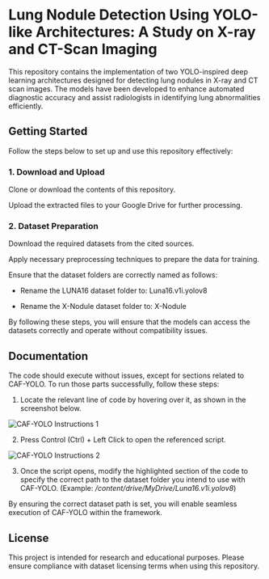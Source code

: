 # Lung Nodule Detection Using YOLO-like Architectures: A Study on X-ray and CT-Scan Imaging
This repository contains the implementation of two YOLO-inspired deep learning architectures designed for detecting lung nodules in X-ray and CT scan images. The models have been developed to enhance automated diagnostic accuracy and assist radiologists in identifying lung abnormalities efficiently.

## Getting Started

Follow the steps below to set up and use this repository effectively:

### 1. Download and Upload

Clone or download the contents of this repository.

Upload the extracted files to your Google Drive for further processing.

### 2. Dataset Preparation

Download the required datasets from the cited sources.

Apply necessary preprocessing techniques to prepare the data for training.

Ensure that the dataset folders are correctly named as follows:

- Rename the LUNA16 dataset folder to: Luna16.v1i.yolov8

- Rename the X-Nodule dataset folder to: X-Nodule

By following these steps, you will ensure that the models can access the datasets correctly and operate without compatibility issues.

## Documentation

The code should execute without issues, except for sections related to CAF-YOLO. To run those parts successfully, follow these steps:

1. Locate the relevant line of code by hovering over it, as shown in the screenshot below.

![CAF-YOLO Instructions 1](https://github.com/user-attachments/assets/ab60cada-79e9-408c-9a54-7ed313146ea0)


2. Press Control (Ctrl) + Left Click to open the referenced script.

![CAF-YOLO Instructions 2](https://github.com/user-attachments/assets/83142da0-94b9-472e-871b-85cebf7d4568)


3. Once the script opens, modify the highlighted section of the code to specify the correct path to the dataset folder you intend to use with CAF-YOLO.
(Example: _/content/drive/MyDrive/Luna16.v1i.yolov8_)

By ensuring the correct dataset path is set, you will enable seamless execution of CAF-YOLO within the framework.
## License

This project is intended for research and educational purposes. Please ensure compliance with dataset licensing terms when using this repository.

